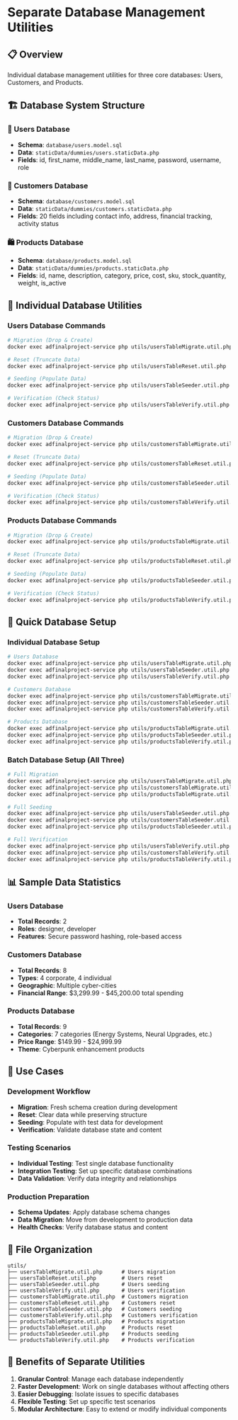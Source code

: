 # Separate Database Management Utilities

## 📋 Overview
Individual database management utilities for three core databases: Users, Customers, and Products.

## 🏗️ Database System Structure

### 👥 Users Database
- **Schema**: `database/users.model.sql`
- **Data**: `staticData/dummies/users.staticData.php`
- **Fields**: id, first_name, middle_name, last_name, password, username, role

### 🏢 Customers Database  
- **Schema**: `database/customers.model.sql`
- **Data**: `staticData/dummies/customers.staticData.php`
- **Fields**: 20 fields including contact info, address, financial tracking, activity status

### 🛍️ Products Database
- **Schema**: `database/products.model.sql`
- **Data**: `staticData/dummies/products.staticData.php`
- **Fields**: id, name, description, category, price, cost, sku, stock_quantity, weight, is_active

## 🔧 Individual Database Utilities

### Users Database Commands
```bash
# Migration (Drop & Create)
docker exec adfinalproject-service php utils/usersTableMigrate.util.php

# Reset (Truncate Data)
docker exec adfinalproject-service php utils/usersTableReset.util.php

# Seeding (Populate Data)
docker exec adfinalproject-service php utils/usersTableSeeder.util.php

# Verification (Check Status)
docker exec adfinalproject-service php utils/usersTableVerify.util.php
```

### Customers Database Commands
```bash
# Migration (Drop & Create)
docker exec adfinalproject-service php utils/customersTableMigrate.util.php

# Reset (Truncate Data)
docker exec adfinalproject-service php utils/customersTableReset.util.php

# Seeding (Populate Data)
docker exec adfinalproject-service php utils/customersTableSeeder.util.php

# Verification (Check Status)
docker exec adfinalproject-service php utils/customersTableVerify.util.php
```

### Products Database Commands
```bash
# Migration (Drop & Create)
docker exec adfinalproject-service php utils/productsTableMigrate.util.php

# Reset (Truncate Data)
docker exec adfinalproject-service php utils/productsTableReset.util.php

# Seeding (Populate Data)
docker exec adfinalproject-service php utils/productsTableSeeder.util.php

# Verification (Check Status)
docker exec adfinalproject-service php utils/productsTableVerify.util.php
```

## 🚀 Quick Database Setup

### Individual Database Setup
```bash
# Users Database
docker exec adfinalproject-service php utils/usersTableMigrate.util.php
docker exec adfinalproject-service php utils/usersTableSeeder.util.php
docker exec adfinalproject-service php utils/usersTableVerify.util.php

# Customers Database
docker exec adfinalproject-service php utils/customersTableMigrate.util.php
docker exec adfinalproject-service php utils/customersTableSeeder.util.php
docker exec adfinalproject-service php utils/customersTableVerify.util.php

# Products Database
docker exec adfinalproject-service php utils/productsTableMigrate.util.php
docker exec adfinalproject-service php utils/productsTableSeeder.util.php
docker exec adfinalproject-service php utils/productsTableVerify.util.php
```

### Batch Database Setup (All Three)
```bash
# Full Migration
docker exec adfinalproject-service php utils/usersTableMigrate.util.php
docker exec adfinalproject-service php utils/customersTableMigrate.util.php
docker exec adfinalproject-service php utils/productsTableMigrate.util.php

# Full Seeding
docker exec adfinalproject-service php utils/usersTableSeeder.util.php
docker exec adfinalproject-service php utils/customersTableSeeder.util.php
docker exec adfinalproject-service php utils/productsTableSeeder.util.php

# Full Verification
docker exec adfinalproject-service php utils/usersTableVerify.util.php
docker exec adfinalproject-service php utils/customersTableVerify.util.php
docker exec adfinalproject-service php utils/productsTableVerify.util.php
```

## 📊 Sample Data Statistics

### Users Database
- **Total Records**: 2
- **Roles**: designer, developer
- **Features**: Secure password hashing, role-based access

### Customers Database  
- **Total Records**: 8
- **Types**: 4 corporate, 4 individual
- **Geographic**: Multiple cyber-cities
- **Financial Range**: $3,299.99 - $45,200.00 total spending

### Products Database
- **Total Records**: 9
- **Categories**: 7 categories (Energy Systems, Neural Upgrades, etc.)
- **Price Range**: $149.99 - $24,999.99
- **Theme**: Cyberpunk enhancement products

## 🎯 Use Cases

### Development Workflow
- **Migration**: Fresh schema creation during development
- **Reset**: Clear data while preserving structure
- **Seeding**: Populate with test data for development
- **Verification**: Validate database state and content

### Testing Scenarios
- **Individual Testing**: Test single database functionality
- **Integration Testing**: Set up specific database combinations
- **Data Validation**: Verify data integrity and relationships

### Production Preparation
- **Schema Updates**: Apply database schema changes
- **Data Migration**: Move from development to production data
- **Health Checks**: Verify database status and content

## 📁 File Organization

```
utils/
├── usersTableMigrate.util.php      # Users migration
├── usersTableReset.util.php        # Users reset
├── usersTableSeeder.util.php       # Users seeding
├── usersTableVerify.util.php       # Users verification
├── customersTableMigrate.util.php  # Customers migration
├── customersTableReset.util.php    # Customers reset
├── customersTableSeeder.util.php   # Customers seeding
├── customersTableVerify.util.php   # Customers verification
├── productsTableMigrate.util.php   # Products migration
├── productsTableReset.util.php     # Products reset
├── productsTableSeeder.util.php    # Products seeding
└── productsTableVerify.util.php    # Products verification
```

## 🔮 Benefits of Separate Utilities

1. **Granular Control**: Manage each database independently
2. **Faster Development**: Work on single databases without affecting others
3. **Easier Debugging**: Isolate issues to specific databases
4. **Flexible Testing**: Set up specific test scenarios
5. **Modular Architecture**: Easy to extend or modify individual components
